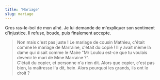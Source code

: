 ```yaml
---
title: 'Mariage'
slug: mariage
---
```


Gros ras-le-bol de mon aîné. Je lui demande de m'expliquer son sentiment d'injustice. Il refuse, boude, puis finalement accepte.

<!-- more -->

> Non mais c'est pas juste ! Le mariage de cousin Mathieu, c'était comme le mariage de Marraine, c'était du copié ! Il y avait même la dame qui disait comme le Maire "Mr Loulou est-ce que tu voulais devenir le mari de Mme Marraine ?".  
> C'était du copier, et personne n'a rien dit. Alors que copier, c'est pas bien, la maîtresse l'a dit, hein. Alors pourquoi les grands, ils ont le droit ?
